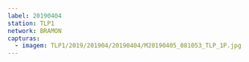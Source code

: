 ```yaml
---
label: 20190404
station: TLP1
network: BRAMON
capturas:
  - imagem: TLP1/2019/201904/20190404/M20190405_081053_TLP_1P.jpg
---
```

